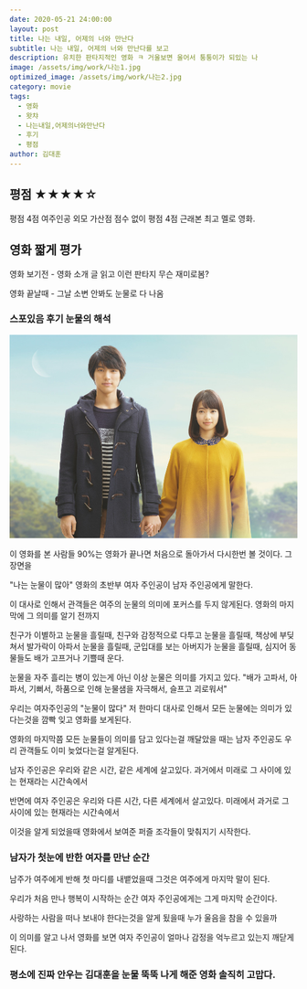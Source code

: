 ```yaml
---
date: 2020-05-21 24:00:00
layout: post
title: 나는 내일, 어제의 너와 만난다 
subtitle: 나는 내일, 어제의 너와 만난다를 보고
description: 유치한 판타지적인 영화 ㅋ 거울보면 울어서 퉁퉁이가 되있는 나
image: /assets/img/work/나는1.jpg
optimized_image: /assets/img/work/나는2.jpg
category: movie
tags:
  - 영화
  - 왓챠
  - 나는내일,어제의너와만난다
  - 후기
  - 평점
author: 김대훈
---
```


## 평점 ★★★★☆ 

평점 4점 여주인공 외모 가산점 점수 없이 평점 4점 근래본 최고 멜로 영화.

## 영화 짧게 평가

영화 보기전 - 영화 소개 글 읽고 이런 판타지 무슨 재미로봄?

영화 끝날때 - 그날 소변 안봐도 눈물로 다 나옴

### 스포있음 후기 눈물의 해석

![1](../assets/img/work/나는2.jpg)

이 영화를 본 사람들 90%는 영화가 끝나면 처음으로 돌아가서 다시한번 볼 것이다. 그 장면을

"나는 눈물이 많아" 영화의 초반부 여자 주인공이 남자 주인공에게 말한다.

이 대사로 인해서 관객들은 여주의 눈물의 의미에 포커스를 두지 않게된다.
영화의 마지막에 그 의미를 알기 전까지

친구가 이별하고 눈물을 흘릴때, 친구와 감정적으로 다투고 눈물을 흘릴때, 책상에 부딪쳐서 발가락이
아파서 눈물을 흘릴때, 군입대를 보는 아버지가 눈물을 흘릴때, 심지어 동물들도 배가 고프거나 기쁠때 운다.

눈물을 자주 흘리는 병이 있는게 아닌 이상 눈물은 의미를 가지고 있다. "배가 고파서,
아파서, 기뻐서, 하품으로 인해 눈물샘을 자극해서, 슬프고 괴로워서"

우리는 여자주인공의 "눈물이 많다" 저 한마디 대사로 인해서 모든 눈물에는 의미가 있다는것을 깜빡 잊고 영화를 보게된다.

영화의 마지막쯤 모든 눈물들이 의미를 담고 있다는걸 깨달았을 때는 남자 주인공도 우리 관객들도 이미 늦었다는걸 알게된다.

남자 주인공은 우리와 같은 시간, 같은 세계에 살고있다. 과거에서 미래로 그 사이에 있는 현재라는 시간속에서

반면에 여자 주인공은 우리와 다른 시간, 다른 세계에서 살고있다. 미래에서 과거로 그 사이에 있는 현재라는 시간속에서

이것을 알게 되었을때 영화에서 보여준 퍼즐 조각들이 맞춰지기 시작한다.

### 남자가 첫눈에 반한 여자를 만난 순간
남주가 여주에게 반해 첫 마디를 내뱉었을때 그것은 여주에게 마지막 말이 된다.

우리가 처음 만나 행복이 시작하는 순간 여자 주인공에게는 그게 마지막 순간이다.

사랑하는 사람을 떠나 보내야 한다는것을 알게 됬을때 누가 울음을 참을 수 있을까

이 의미를 알고 나서 영화를 보면 여자 주인공이 얼마나 감정을 억누르고 있는지 깨닫게 된다.

### 평소에 진짜 안우는 김대훈을 눈물 뚝뚝 나게 해준 영화 솔직히 고맙다.






